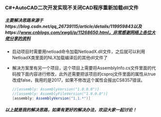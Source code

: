 ### C#+AutoCAD二次开发实现不关闭CAD程序重新加载dll文件

##### 主要解决思路来源于https://blog.csdn.net/qq_26739115/article/details/119959843以及https://www.cnblogs.com/xwgli/p/11268650.html，非常感谢网络上各位大佬分享的资料

- 启动项目时需要用netload命令加载NetloadX.dll文件，之后就可以利用NetloadX类里面的NLX加载编译后的其他dll文件了

- 解决方案里有另一个项目，这个项目上需要将AssemblyInfo.cs文件里面的代码按下面内容进行修改，此外还需要把该项目的csproj文件里面的<Deterministic>属性从true改成false，我用的是2017，如果不修改这个属性会报出CS8357错误。

  ```c#
  //[assembly: AssemblyVersion("1.0.0.0")]
  //[assembly: AssemblyFileVersion("1.0.0.0")]
  [assembly: AssemblyVersion("1.1.*")]
  ```

##### 以上就是我的解决思路，如果有更好的解决办法，欢迎大家一起讨论！
